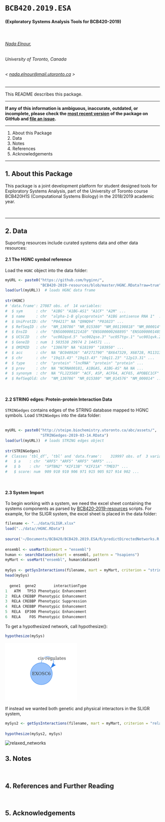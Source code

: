 # `BCB420.2019.ESA`

#### (**E**xploratory **S**ystems **A**nalysis **Tools for BCB420-2019**)
<!-- [![DOI](https://zenodo.org/badge/157482801.svg)](https://zenodo.org/badge/latestdoi/157482801) -->

&nbsp;

###### [Nada Elnour](https://orcid.org/0000-0001-6165-1542),
###### University of Toronto, Canada
###### &lt; nada.elnour@mail.utoronto.ca &gt;

----

This README describes this package.
<!-- The associated Vignette can be previewed [here](http://htmlpreview.github.io/?https://github.com/hyginn/rptPlus/blob/master/doc/rptPlusVignette.html). The package can be installed from GitHub with `devtools::install_github("hyginn/rptPlus", build_opts = c("--no-resave-data", "--no-manual"))`. -->

----

**If any of this information is ambiguous, inaccurate, outdated, or incomplete,
please check the [most recent version](https://github.com/hyginn/BCB420.2019.ESA) of the
package on GitHub and 
[file an issue](https://github.com/hyginn/BCB420.2019.ESA/issues).**

----
<!-- TOCbelow -->
1. About this Package<br/>
2. Data<br/>
3. Notes<br/>
4. References<br/>
5. Acknowledgements<br/>
<!-- TOCabove -->

----

## 1. About this Package

This package is a joint development platform for student designed tools for Exploratory Systems Analysis, part of the University of Toronto course BCB420H1S (Computational Systems Biology) in the 2018/2019 academic year.

&nbsp;


----

## 2. Data

Suporting resources include curated systems data and other data resources:

#### 2.1 The HGNC symbol reference

Load the `HGNC` object into the data folder:

```R
myURL <- paste0("https://github.com/hyginn/",
                "BCB420-2019-resources/blob/master/HGNC.RData?raw=true")
load(url(myURL))  # loads HGNC data frame

str(HGNC)
# 'data.frame':	27087 obs. of  14 variables:
#  $ sym      : chr  "A1BG" "A1BG-AS1" "A1CF" "A2M" ...
#  $ name     : chr  "alpha-1-B glycoprotein" "A1BG antisense RNA 1"  ...
#  $ UniProtID: chr  "P04217" NA "Q9NQ94" "P01023" ...
#  $ RefSeqID : chr  "NM_130786" "NR_015380" "NM_001198818" "NM_000014" ...
#  $ EnsID    : chr  "ENSG00000121410" "ENSG00000268895" "ENSG00000148584" ...
#  $ UCSCID   : chr  "uc002qsd.5" "uc002qse.3" "uc057tgv.1" "uc001qvk.2" ...
#  $ GeneID   : num  1 503538 29974 2 144571 ...
#  $ OMIMID   : chr  "138670" NA "618199" "103950" ...
#  $ acc      : chr  NA "BC040926" "AF271790" "BX647329, X68728, M11313" ...
#  $ chr      : chr  "19q13.43" "19q13.43" "10q11.23" "12p13.31" ...
#  $ type     : chr  "protein" "lncRNA" "protein" "protein" ...
#  $ prev     : chr  NA "NCRNA00181, A1BGAS, A1BG-AS" NA NA ...
#  $ synonym  : chr  NA "FLJ23569" "ACF, ASP, ACF64, ACF65, APOBEC1CF"  ...
#  $ RefSeqOld: chr  "NM_130786" "NR_015380" "NM_014576" "NM_000014" ...

```

&nbsp;

#### 2.2 STRING edges: Protein-protein Interaction Data

`STRINGedges` contains edges of the STRING database mapped to HGNC symbols.
Load `STRINGedges` into the data folder:

```R

myURL <- paste0("http://steipe.biochemistry.utoronto.ca/abc/assets/",
                "STRINGedges-2019-03-14.RData")
load(url(myURL))  # loads STRING edges object

str(STRINGedges)
#  Classes ‘tbl_df’, ‘tbl’ and 'data.frame':	319997 obs. of  3 variables:
#   $ a    : chr  "ARF5" "ARF5" "ARF5" "ARF5" ...
#   $ b    : chr  "SPTBN2" "KIF13B" "KIF21A" "TMED7" ...
#   $ score: num  909 910 910 906 971 915 905 927 914 902 ...
```

&nbsp;

#### 2.3 System Import
To begin working with a system, we need the excel sheet containing the systems components as parsed by [BCB420-2019-resources](https://github.com/hyginn/BCB420-2019-resources) scripts. For example, for the SLIGR system, the excel sheet is placed in the data folder:

```R
filename <- "../data/SLIGR.xlsx"
load("../data//HGNC.RData")

source('~/Documents/BCB420/BCB420.2019.ESA/R/predictDirectedNetworks.R', echo=FALSE) #enter credentials to generate your key

ensembl <- useMart(biomart = "ensembl")
human <- searchDatasets(mart = ensembl, pattern = "hsapiens")
myMart <- useMart("ensembl", human$dataset)

mySys <- getSysInteractions(filename, mart = myMart, criterion = "stringent")
head(mySys)

  gene1  gene2        interactionType
1   ATM   TP53 Phenotypic Enhancement
2  RELA CREBBP Phenotypic Enhancement
3  RELA CREBBP Phenotypic Suppression
4  RELA CREBBP Phenotypic Enhancement
5  RELA  EP300 Phenotypic Enhancement
6  RELA    FOS Phenotypic Enhancement
```
To get a hypothesized network, call hypothesize():
```R
hypothesize(mySys)
```
![PPI-GGI](https://github.com/NElnour/BCB420.2019.ESA/blob/master/inst/extdata/exosc6.png?raw=true)
&nbsp;

If instead we wanted both genetic and physical interactors in the SLIGR system,

```R
mySys2 <- getSysInteractions(filename, mart = myMart, criterion = "relaxed")

hypothesize(mySys2, mySys)
```
![relaxed_networks](https://github.com/NElnour/BCB420.2019.ESA/blob/master/inst/extdata/networks.png?raw=true)
## 3. Notes

&nbsp;

## 4. References and Further Reading

&nbsp;

## 5. Acknowledgements

&nbsp;

<!-- [END] -->

